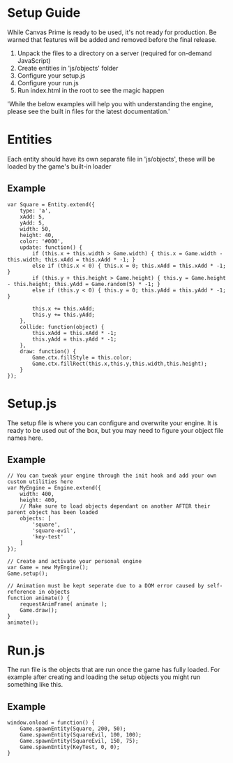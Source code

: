 Setup Guide
=============

While Canvas Prime is ready to be used, it's not ready for production. Be warned that features will be added and removed before the final release.

1. Unpack the files to a directory on a server (required for on-demand JavaScript)
2. Create entities in 'js/objects' folder
3. Configure your setup.js
4. Configure your run.js
5. Run index.html in the root to see the magic happen

'While the below examples will help you with understanding the engine, please see the built in files for the latest documentation.'

# Entities

Each entity should have its own separate file in 'js/objects', these will be loaded by the game's built-in loader

## Example

    var Square = Entity.extend({
        type: 'a',
        xAdd: 5,
        yAdd: 5,
        width: 50,
        height: 40,
        color: '#000',
        update: function() {
            if (this.x + this.width > Game.width) { this.x = Game.width - this.width; this.xAdd = this.xAdd * -1; }
            else if (this.x < 0) { this.x = 0; this.xAdd = this.xAdd * -1; }
            if (this.y + this.height > Game.height) { this.y = Game.height - this.height; this.yAdd = Game.random(5) * -1; }
            else if (this.y < 0) { this.y = 0; this.yAdd = this.yAdd * -1; }
            
            this.x += this.xAdd;
            this.y += this.yAdd;
        },
        collide: function(object) {
            this.xAdd = this.xAdd * -1;
            this.yAdd = this.yAdd * -1;
        },
        draw: function() {
            Game.ctx.fillStyle = this.color;
            Game.ctx.fillRect(this.x,this.y,this.width,this.height);
        }
    });



# Setup.js

The setup file is where you can configure and overwrite your engine. It is ready to be used out of the box, but you may need to figure your object file names here.

## Example

    // You can tweak your engine through the init hook and add your own custom utilities here
    var MyEngine = Engine.extend({
        width: 400,
        height: 400,
        // Make sure to load objects dependant on another AFTER their parent object has been loaded
        objects: [
            'square',
            'square-evil',
            'key-test'
        ]
    });
      
    // Create and activate your personal engine
    var Game = new MyEngine();
    Game.setup();
        
    // Animation must be kept seperate due to a DOM error caused by self-reference in objects
    function animate() {
        requestAnimFrame( animate );
        Game.draw();
    }
    animate();


# Run.js

The run file is the objects that are run once the game has fully loaded. For example after creating and loading the setup objects you might run something like this.

## Example

    window.onload = function() {    
        Game.spawnEntity(Square, 200, 50);
        Game.spawnEntity(SquareEvil, 100, 100);
        Game.spawnEntity(SquareEvil, 150, 75);
        Game.spawnEntity(KeyTest, 0, 0);
    }